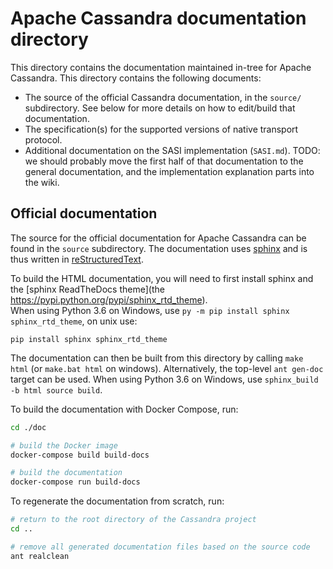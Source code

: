 Apache Cassandra documentation directory
========================================

This directory contains the documentation maintained in-tree for Apache
Cassandra. This directory contains the following documents:
- The source of the official Cassandra documentation, in the `source/`
  subdirectory. See below for more details on how to edit/build that
  documentation.
- The specification(s) for the supported versions of native transport protocol.
- Additional documentation on the SASI implementation (`SASI.md`). TODO: we
  should probably move the first half of that documentation to the general
  documentation, and the implementation explanation parts into the wiki.


Official documentation
----------------------

The source for the official documentation for Apache Cassandra can be found in
the `source` subdirectory. The documentation uses [sphinx](http://www.sphinx-doc.org/)
and is thus written in [reStructuredText](http://docutils.sourceforge.net/rst.html).

To build the HTML documentation, you will need to first install sphinx and the
[sphinx ReadTheDocs theme](the https://pypi.python.org/pypi/sphinx_rtd_theme).  
When using Python 3.6 on Windows, use `py -m pip install sphinx sphinx_rtd_theme`, on unix
use:
```
pip install sphinx sphinx_rtd_theme
```

The documentation can then be built from this directory by calling `make html`
(or `make.bat html` on windows). Alternatively, the top-level `ant gen-doc`
target can be used.  When using Python 3.6 on Windows, use `sphinx_build -b html source build`.


To build the documentation with Docker Compose, run:

```bash
cd ./doc

# build the Docker image
docker-compose build build-docs

# build the documentation
docker-compose run build-docs
```

To regenerate the documentation from scratch, run:

```bash
# return to the root directory of the Cassandra project
cd ..

# remove all generated documentation files based on the source code
ant realclean
```
